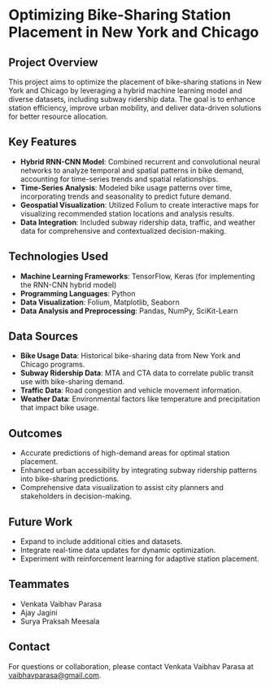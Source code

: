# Optimizing Bike-Sharing Station Placement in New York and Chicago  

## Project Overview  
This project aims to optimize the placement of bike-sharing stations in New York and Chicago by leveraging a hybrid machine learning model and diverse datasets, including subway ridership data. The goal is to enhance station efficiency, improve urban mobility, and deliver data-driven solutions for better resource allocation.

## Key Features  
- **Hybrid RNN-CNN Model**: Combined recurrent and convolutional neural networks to analyze temporal and spatial patterns in bike demand, accounting for time-series trends and spatial relationships.  
- **Time-Series Analysis**: Modeled bike usage patterns over time, incorporating trends and seasonality to predict future demand.  
- **Geospatial Visualization**: Utilized Folium to create interactive maps for visualizing recommended station locations and analysis results.  
- **Data Integration**: Included subway ridership data, traffic, and weather data for comprehensive and contextualized decision-making.  

## Technologies Used  
- **Machine Learning Frameworks**: TensorFlow, Keras (for implementing the RNN-CNN hybrid model)  
- **Programming Languages**: Python  
- **Data Visualization**: Folium, Matplotlib, Seaborn  
- **Data Analysis and Preprocessing**: Pandas, NumPy, SciKit-Learn  

## Data Sources  
- **Bike Usage Data**: Historical bike-sharing data from New York and Chicago programs.  
- **Subway Ridership Data**: MTA and CTA data to correlate public transit use with bike-sharing demand.  
- **Traffic Data**: Road congestion and vehicle movement information.  
- **Weather Data**: Environmental factors like temperature and precipitation that impact bike usage.

## Outcomes  
- Accurate predictions of high-demand areas for optimal station placement.  
- Enhanced urban accessibility by integrating subway ridership patterns into bike-sharing predictions.  
- Comprehensive data visualization to assist city planners and stakeholders in decision-making.  

## Future Work  
- Expand to include additional cities and datasets.  
- Integrate real-time data updates for dynamic optimization.  
- Experiment with reinforcement learning for adaptive station placement.

## Teammates
- Venkata Vaibhav Parasa
- Ajay Jagini
- Surya Praksah Meesala

## Contact  
For questions or collaboration, please contact Venkata Vaibhav Parasa at vaibhavparasa@gmail.com.  
